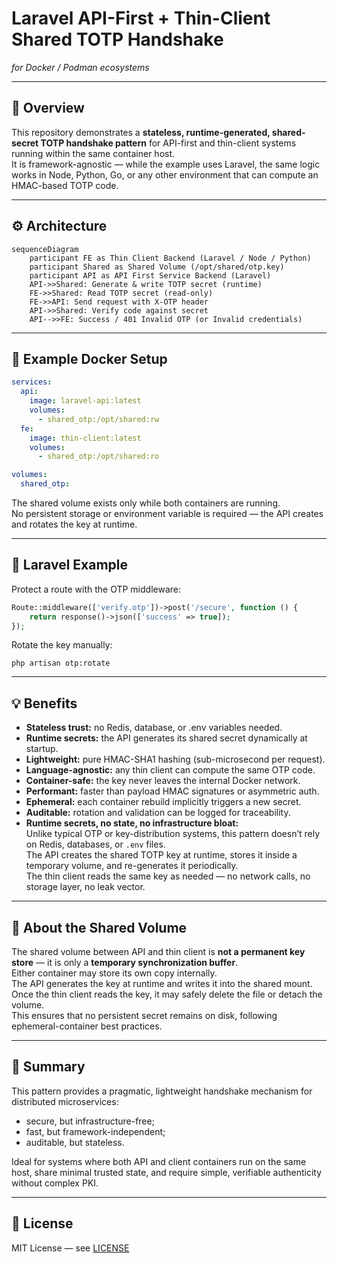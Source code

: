 # Laravel API-First + Thin-Client Shared TOTP Handshake  
*for Docker / Podman ecosystems*

---

## 🧩 Overview
This repository demonstrates a **stateless, runtime-generated, shared-secret TOTP handshake pattern** for API-first and thin-client systems running within the same container host.  
It is framework-agnostic — while the example uses Laravel, the same logic works in Node, Python, Go, or any other environment that can compute an HMAC-based TOTP code.

---

## ⚙️ Architecture

```mermaid
sequenceDiagram
    participant FE as Thin Client Backend (Laravel / Node / Python)
    participant Shared as Shared Volume (/opt/shared/otp.key)
    participant API as API First Service Backend (Laravel)
    API->>Shared: Generate & write TOTP secret (runtime)
    FE->>Shared: Read TOTP secret (read-only)
    FE->>API: Send request with X-OTP header
    API->>Shared: Verify code against secret
    API-->>FE: Success / 401 Invalid OTP (or Invalid credentials)
```

---

## 🐳 Example Docker Setup

```yaml
services:
  api:
    image: laravel-api:latest
    volumes:
      - shared_otp:/opt/shared:rw
  fe:
    image: thin-client:latest
    volumes:
      - shared_otp:/opt/shared:ro

volumes:
  shared_otp:
```

The shared volume exists only while both containers are running.  
No persistent storage or environment variable is required — the API creates and rotates the key at runtime.

---

## 🧱 Laravel Example

Protect a route with the OTP middleware:

```php
Route::middleware(['verify.otp'])->post('/secure', function () {
    return response()->json(['success' => true]);
});
```

Rotate the key manually:

```
php artisan otp:rotate
```

---

## 💡 Benefits

- **Stateless trust:** no Redis, database, or .env variables needed.  
- **Runtime secrets:** the API generates its shared secret dynamically at startup.  
- **Lightweight:** pure HMAC-SHA1 hashing (sub-microsecond per request).  
- **Language-agnostic:** any thin client can compute the same OTP code.  
- **Container-safe:** the key never leaves the internal Docker network.  
- **Performant:** faster than payload HMAC signatures or asymmetric auth.  
- **Ephemeral:** each container rebuild implicitly triggers a new secret.  
- **Auditable:** rotation and validation can be logged for traceability.  
- **Runtime secrets, no state, no infrastructure bloat:**  
  Unlike typical OTP or key-distribution systems, this pattern doesn’t rely on Redis, databases, or `.env` files.  
  The API creates the shared TOTP key at runtime, stores it inside a temporary volume, and re-generates it periodically.  
  The thin client reads the same key as needed — no network calls, no storage layer, no leak vector.

---

## 🔐 About the Shared Volume
The shared volume between API and thin client is **not a permanent key store** — it is only a **temporary synchronization buffer**.  
Either container may store its own copy internally.  
The API generates the key at runtime and writes it into the shared mount.  
Once the thin client reads the key, it may safely delete the file or detach the volume.  
This ensures that no persistent secret remains on disk, following ephemeral-container best practices.

---

## 🧠 Summary
This pattern provides a pragmatic, lightweight handshake mechanism for distributed microservices:
- secure, but infrastructure-free;  
- fast, but framework-independent;  
- auditable, but stateless.  

Ideal for systems where both API and client containers run on the same host, share minimal trusted state, and require simple, verifiable authenticity without complex PKI.

---

## 📄 License
MIT License — see [LICENSE](LICENSE)

